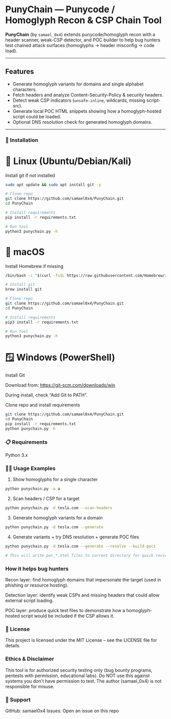 # PunyChain — Punycode / Homoglyph Recon & CSP Chain Tool
**PunyChain** (by `samael_0x4`) extends punycode/homoglyph recon with a header scanner, weak-CSP detector, and POC builder to help bug hunters test chained attack surfaces (homoglyphs → header misconfig → code load).

---

## Features
- Generate homoglyph variants for domains and single alphabet characters.
- Fetch headers and analyze Content-Security-Policy & security headers.
- Detect weak CSP indicators (`unsafe-inline`, wildcards, missing script-src).
- Generate local POC HTML snippets showing how a homoglyph-hosted script could be loaded.
- Optional DNS resolution check for generated homoglyph domains.

---
### 🔧 Installation
# 🐧 Linux (Ubuntu/Debian/Kali)
 Install git if not installed
```bash
sudo apt update && sudo apt install git -y

# Clone repo
git clone https://github.com/samael0x4/PunyChain.git
cd PunyChain

# Install requirements
pip install -r requirements.txt

# Run tool
python3 punychain.py -h
```

# 🍏 macOS
 Install Homebrew if missing
 ```bash
/bin/bash -c "$(curl -fsSL https://raw.githubusercontent.com/Homebrew/install/HEAD/install.sh)"

# Install git
brew install git

# Clone repo
git clone https://github.com/samael0x4/PunyChain.git
cd PunyChain

# Install requirements
pip3 install -r requirements.txt

# Run tool
python3 punychain.py -h
```
# 🪟 Windows (PowerShell)

Install Git

Download from: https://git-scm.com/downloads/win

During install, check “Add Git to PATH”.

Clone repo and install requirements
```bash
git clone https://github.com/samael0x4/PunyChain.git
cd PunyChain
pip install -r requirements.txt
python punychain.py -h
```


### 📋 Requirements

Python 3.x

### 🧑‍💻 Usage Examples
1) Show homoglyphs for a single character
```bash
python punychain.py -a a
```
2) Scan headers / CSP for a target
```bash
python punychain.py -d tesla.com --scan-headers
```
3) Generate homoglyph variants for a domain
```bash
python punychain.py -d tesla.com --generate
```
4) Generate variants + try DNS resolution + generate POC files
```bash
python punychain.py -d tesla.com --generate --resolve --build-pocs

# This will write poc_*.html files to current directory for quick review.
```
### How it helps bug hunters

Recon layer: find homoglyph domains that impersonate the target (used in phishing or resource hosting).

Detection layer: identify weak CSPs and missing headers that could allow external script loading.

POC layer: produce quick test files to demonstrate how a homoglyph-hosted script would be included if the CSP allows it.

### 📜 License

This project is licensed under the MIT License – see the LICENSE
 file for details.

### Ethics & Disclaimer

This tool is for authorized security testing only (bug bounty programs, pentests with permission, educational labs). Do NOT use this against systems you don't have permission to test. The author (samael_0x4) is not responsible for misuse.

### 💬 Support

GitHub: samael0x4 
Issues: Open an issue on this repo
